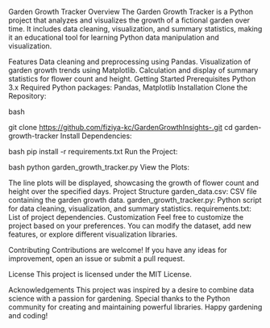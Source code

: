 Garden Growth Tracker
Overview
The Garden Growth Tracker is a Python project that analyzes and visualizes the growth of a fictional garden over time. It includes data cleaning, visualization, and summary statistics, making it an educational tool for learning Python data manipulation and visualization.

Features
Data cleaning and preprocessing using Pandas.
Visualization of garden growth trends using Matplotlib.
Calculation and display of summary statistics for flower count and height.
Getting Started
Prerequisites
Python 3.x
Required Python packages: Pandas, Matplotlib
Installation
Clone the Repository:

bash

git clone https://github.com/fiziya-kc/GardenGrowthInsights-.git
cd garden-growth-tracker
Install Dependencies:

bash
pip install -r requirements.txt
Run the Project:

bash
python garden_growth_tracker.py
View the Plots:

The line plots will be displayed, showcasing the growth of flower count and height over the specified days.
Project Structure
garden_data.csv: CSV file containing the garden growth data.
garden_growth_tracker.py: Python script for data cleaning, visualization, and summary statistics.
requirements.txt: List of project dependencies.
Customization
Feel free to customize the project based on your preferences. You can modify the dataset, add new features, or explore different visualization libraries.

Contributing
Contributions are welcome! If you have any ideas for improvement, open an issue or submit a pull request.

License
This project is licensed under the MIT License.

Acknowledgements
This project was inspired by a desire to combine data science with a passion for gardening.
Special thanks to the Python community for creating and maintaining powerful libraries.
Happy gardening and coding!





